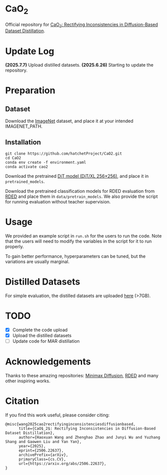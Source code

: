# CaO<sub>2</sub>
Official repository for [CaO<sub>2</sub>: Rectifying Inconsistencies in Diffusion-Based Dataset Distillation](https://arxiv.org/abs/2506.22637v1). 

# Update Log
**(2025.7.7)** Upload distilled datasets.
**(2025.6.26)** Starting to update the repository.

# Preparation
## Dataset
Download the [ImageNet](https://image-net.org/download) dataset, and place it at your intended IMAGENET_PATH.

## Installation
```
git clone https://github.com/hatchetProject/CaO2.git
cd CaO2
conda env create -f environment.yaml
conda activate cao2
```

Download the pretrained [DiT model (DiT/XL 256×256)](https://dl.fbaipublicfiles.com/DiT/models/DiT-XL-2-256x256.pt), and place it in ``pretrained_models``.

Download the pretrained classification models for RDED evaluation from [RDED](https://github.com/LINs-lab/RDED) and place them in ``data/pretrain_models``. We also provide the script for running evaluation without teacher supervision.

# Usage
We provided an example script in ``run.sh`` for the users to run the code. Note that the users will need to modify the variables in the script for it to run properly. 

To gain better performance, hyperparameters can be tuned, but the variations are usually marginal.

# Distilled Datasets
For simple evaluation, the distilled datasets are uploaded [here](https://drive.google.com/file/d/1Nyk67RrjPirnjaInxLuID4csb5teN4eD/view?usp=sharing) (>7GB).

# TODO
- [x] Complete the code upload
- [x] Upload the distilled datasets
- [ ] Update code for MAR distillation

# Acknowledgements
Thanks to these amazing repositories: [Minimax Diffusion](https://github.com/vimar-gu/MinimaxDiffusion), [RDED](https://github.com/LINs-lab/RDED) and many other inspiring works.

# Citation
If you find this work useful, please consider citing:
```
@misc{wang2025cao2rectifyinginconsistenciesdiffusionbased,
      title={CaO$_2$: Rectifying Inconsistencies in Diffusion-Based Dataset Distillation}, 
      author={Haoxuan Wang and Zhenghao Zhao and Junyi Wu and Yuzhang Shang and Gaowen Liu and Yan Yan},
      year={2025},
      eprint={2506.22637},
      archivePrefix={arXiv},
      primaryClass={cs.CV},
      url={https://arxiv.org/abs/2506.22637}, 
}
```
